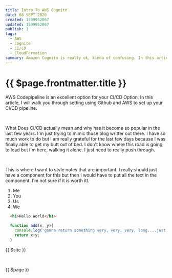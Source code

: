 ```yaml
---
title: Intro To AWS Cognito
date: 08 SEPT 2020
created: 1599952067
updated: 1599952067
publish: 1
tags:
  - AWS
  - Cognito
  - CI/CD
  - CloudFormation
summary: Amazon Cognito is really ok, kinda of confusing. In this article, I am going to review how to use it and show you how much I still don't know but I know a lot to get the freaking work done. Anyway...just let's keep, keeping on. What else can be done.
---
```



# {{ $page.frontmatter.title }}

<Meta :date='$page.frontmatter.date' :tags='$page.frontmatter.tags'/>


AWS Codepipeline is an excellent option for your CI/CD Option. In this article, I will walk you through setting using Github and AWS to set up your CI/CD pipeline.  

<br/>

What Does CI/CD actually mean and why has it become so popular in the last few years. I'm just trying to mimic those blog writter out there.  I have so much work to do but I am really grateful for the last few days because I was finally able to get my butt out of bed. I don't know where this road is going to lead but I'm here, walking it alone. I just need to really push through.  

<br/>

<Subheader data='Subheader Number 2'/>

<div class='note-bene'>
  <p> This is where I want to style notes that are important. I really should just have a component
  for this but then I would have to put all the text in the component. I'm not sure if it is worth itt.</p>
</div>


<Note data="This is very important. Also, how do I escape character's All the time. This is the best part of my job you know. What else don't I know"/>

  1. Me
  1. You
  1. Us
  1. We

```html
  <h1>Hello World</h1>
```

```js
  function add(x, y){
    console.log('gonna return something very, very, very, long....just to check out.')
    return x+y;
  }
```
{{ $site }}

<br>

{{ $page }}